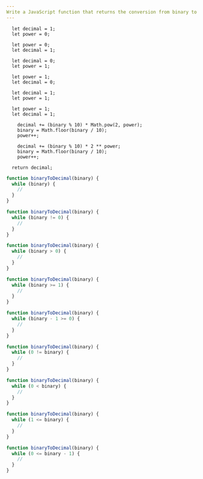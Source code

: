 ```yaml
---
Write a JavaScript function that returns the conversion from binary to decimal using a "while" loop.
---
```


```initial
  let decimal = 1;
  let power = 0;
```

```initial
  let power = 0;
  let decimal = 1;
```

```initial
  let decimal = 0;
  let power = 1;
```

```initial
  let power = 1;
  let decimal = 0;
```

```initial
  let decimal = 1;
  let power = 1;
```

```initial
  let power = 1;
  let decimal = 1;
```

```transformation
    decimal += (binary % 10) * Math.pow(2, power);
    binary = Math.floor(binary / 10);
    power++;
```

```transformation
    decimal += (binary % 10) * 2 ** power;
    binary = Math.floor(binary / 10);
    power++;
```

```final
  return decimal;
```

```js
function binaryToDecimal(binary) {
  while (binary) {
    //
  }
}
```

```js
function binaryToDecimal(binary) {
  while (binary != 0) {
    //
  }
}
```

```js
function binaryToDecimal(binary) {
  while (binary > 0) {
    //
  }
}
```

```js
function binaryToDecimal(binary) {
  while (binary >= 1) {
    //
  }
}
```

```js
function binaryToDecimal(binary) {
  while (binary - 1 >= 0) {
    //
  }
}
```

```js
function binaryToDecimal(binary) {
  while (0 != binary) {
    //
  }
}
```

```js
function binaryToDecimal(binary) {
  while (0 < binary) {
    //
  }
}
```

```js
function binaryToDecimal(binary) {
  while (1 <= binary) {
    //
  }
}
```

```js
function binaryToDecimal(binary) {
  while (0 <= binary - 1) {
    //
  }
}
```
